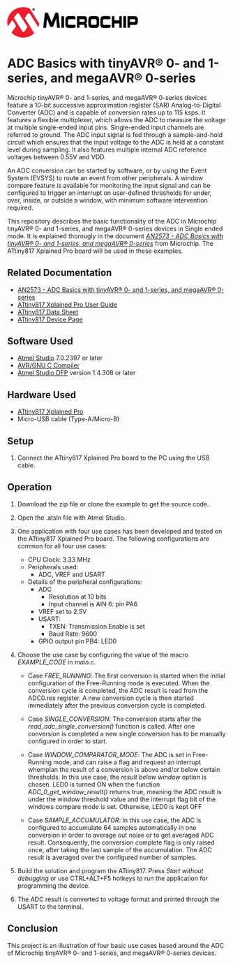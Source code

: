 <!-- Please do not change this html logo with link -->
<a href="https://www.microchip.com" rel="nofollow"><img src="images/microchip.png" alt="MCHP" width="300"/></a>

# ADC Basics with tinyAVR® 0- and 1-series, and megaAVR® 0-series

Microchip tinyAVR® 0- and 1-series, and megaAVR® 0-series devices feature a 10-bit successive approximation register (SAR) Analog-to-Digital Converter (ADC) and is capable of conversion rates up to 115 ksps. It features a flexible multiplexer, which allows the ADC to measure the voltage at multiple single-ended input pins. Single-ended input channels are referred to ground. The ADC input signal is fed through a sample-and-hold circuit which ensures that the input voltage to the ADC is held at a constant level during sampling. It also features multiple internal ADC reference voltages between 0.55V and VDD.

An ADC conversion can be started by software, or by using the Event System (EVSYS) to route an event from other peripherals. A window compare feature is available for monitoring the input signal and can be configured to trigger an interrupt on user-defined thresholds for under, over, inside, or outside a window, with minimum software intervention required.

This repository describes the basic functionality of the ADC in Microchip tinyAVR® 0- and 1-series, and megaAVR®  0-series devices in Single ended mode. It is explained thorougly in the document [*AN2573 - ADC Basics with tinyAVR® 0- and 1-series, and megaAVR® 0-series*](https://www.microchip.com/DS00002573) from Microchip. The ATtiny817 Xplained Pro board will be used in these examples.

## Related Documentation

- [AN2573 - ADC Basics with tinyAVR® 0- and 1-series, and megaAVR® 0-series](https://www.microchip.com/DS00002573)
- [ATtiny817 Xplained Pro User Guide](https://www.microchip.com/DS50002684)
- [ATtiny817 Data Sheet](https://www.microchip.com/DS40001901)
- [ATtiny817 Device Page](https://www.microchip.com/wwwproducts/en/ATtiny817)

## Software Used

- [Atmel Studio](https://www.microchip.com/mplab/avr-support/atmel-studio-7) 7.0.2397 or later
- [AVR/GNU C Compiler](http://packs.download.atmel.com/) 
- [Atmel Studio DFP](http://packs.download.atmel.com/) version 1.4.308 or later

## Hardware Used

- [ATtiny817 Xplained Pro](https://www.microchip.com/DevelopmentTools/ProductDetails/attiny817-xpro)
- Micro-USB cable (Type-A/Micro-B)

## Setup

1. Connect the ATtiny817 Xplained Pro board to the PC using the USB cable.


## Operation
1. Download the zip file or clone the example to get the source code.

2. Open the .atsln file with Atmel Studio.

3. One application with four use cases has been developed and tested on the ATtiny817 Xplained Pro board. The following configurations are common for all four use cases:
    - CPU Clock: 3.33 MHz
    - Peripherals used:
      - ADC, VREF and USART
    - Details of the peripheral configurations:
      - ADC
        - Resolution at 10 bits
        -  Input channel is AIN 6: pin PA6
      - VREF set to 2.5V
      - USART:
        - TXEN: Transmission Enable is set
        - Baud Rate: 9600
      - GPIO output pin PB4: LED0
4. Choose the use case by configuring the value of the macro *EXAMPLE_CODE* in *main.c*.
    - Case *FREE_RUNNING*: The first conversion is started when the initial configuration of the Free-Running mode is executed. When the conversion cycle is completed, the ADC result is read from the ADC0.res register. A new conversion cycle is then started immediately after the previous conversion cycle is completed.

    - Case *SINGLE_CONVERSION*: The conversion starts after the *read_adc_single_conversion()* function is called. After one conversion is completed a new single conversion has to be manually configured in order to start.

    - Case *WINDOW_COMPARATOR_MODE*: The ADC is set in Free-Running mode, and can raise a flag and request an interrupt whemplan the result of a conversion is above and/or below certain thresholds. In this use case, the *result below window* option is chosen. LED0 is turned ON when the function *ADC_0_get_window_result()* returns true, meaning the ADC result is under the window threshold value and the interrupt flag bit of the windows compare mode is set. Otherwise, LED0 is kept OFF
    
    - Case *SAMPLE_ACCUMULATOR*:  In this use case, the ADC is configured to accumulate 64 samples automatically in one conversion in order to average out noise or to get averaged ADC result. Consequently, the conversion complete flag is only raised once, after taking the last sample of the accumulation. The ADC result is averaged over the configured number of samples. 


5. Build the solution and program the ATtiny817. Press *Start without debugging* or use CTRL+ALT+F5 hotkeys to run the application for programming the device.

6. The ADC result is converted to voltage format and printed through the USART to the terminal.

## Conclusion

This project is an illustration of four basic use cases based around the ADC of Microchip tinyAVR® 0- and 1-series, and megaAVR®  0-series devices.

